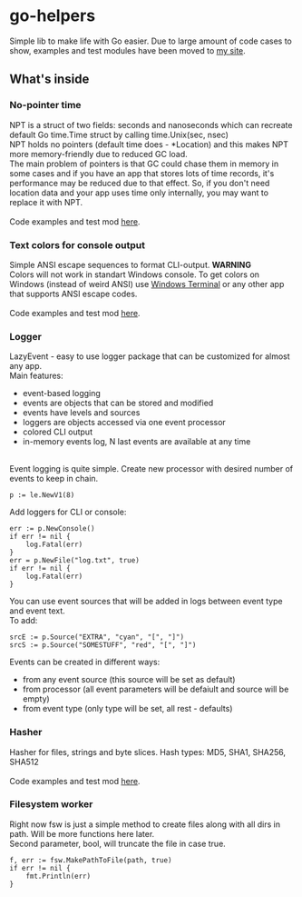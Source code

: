 # go-helpers
Simple lib to make life with Go easier. Due to large amount of code cases to show, examples and test modules have been moved to [my site](https://lazybark.dev).

## What's inside


### No-pointer time

NPT is a struct of two fields: seconds and nanoseconds which can recreate default Go time.Time struct by calling time.Unix(sec, nsec) <br>
NPT holds no pointers (default time does - \*Location) and this makes NPT more memory-friendly due to reduced GC load. <br>
The main problem of pointers is that GC could chase them in memory in some cases and if you have an app that stores lots of time records, it's performance may be reduced due to that effect. So, if you don't need location data and your app uses time only internally, you may want to replace it with NPT.<br>
<br>
Code examples and test mod [here](https://lazybark.dev/go-helpers/#npt).

### Text colors for console output
Simple ANSI escape sequences to format CLI-output.
**WARNING**
<br>
Colors will not work in standart Windows console. To get colors on Windows (instead of weird ANSI) use [Windows Terminal](https://docs.microsoft.com/en-us/windows/terminal/install) or any other app that supports ANSI escape codes.
<br><br>
Code examples and test mod [here](https://lazybark.dev/go-helpers/#clf).

### Logger

LazyEvent - easy to use logger package that can be customized for almost any app. <br>
Main features:
* event-based logging
* events are objects that can be stored and modified
* events have levels and sources
* loggers are objects accessed via one event processor
* colored CLI output
* in-memory events log, N last events are available at any time
<br>
Event logging is quite simple.
Create new processor with desired number of events to keep in chain.

```
p := le.NewV1(8)
```

Add loggers for CLI or console: <br>

```
err := p.NewConsole()
if err != nil {
	log.Fatal(err)
}
err = p.NewFile("log.txt", true)
if err != nil {
	log.Fatal(err)
}
```
You can use event sources that will be added in logs between event type and event text.<br>
To add:

```
srcE := p.Source("EXTRA", "cyan", "[", "]")
srcS := p.Source("SOMESTUFF", "red", "[", "]")
```

Events can be created in different ways:
* from any event source (this source will be set as default)
* from processor (all event parameters will be defaiult and source will be empty)
* from event type (only type will be set, all rest - defaults)


### Hasher

Hasher for files, strings and byte slices. Hash types: MD5, SHA1, SHA256, SHA512<br>
<br>
Code examples and test mod [here](https://lazybark.dev/go-helpers/#hasher).

### Filesystem worker

Right now fsw is just a simple method to create files along with all dirs in path. Will be more functions here later.<br>
Second parameter, bool, will truncate the file in case true.<br>
```
f, err := fsw.MakePathToFile(path, true)
if err != nil {
    fmt.Println(err)
}
```


